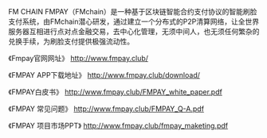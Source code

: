 FM CHAIN
FMPAY（FMchain）是一种基于区块链智能合约支付协议的智能刷脸支付系统，由FMchain潜心研发，通过建立一个分布式的P2P清算网络，让全世界服务器互相进行点对点金融交易，去中心化管理，无须中间人，也无须任何繁杂的兑换手续，为刷脸支付提供极强流动性。
 
《Fmpay官网网址》
http://www.fmpay.club/
 
《FMPAY  APP下载地址》
http://www.fmpay.club/download/ 
 
《FMPAY白皮书》
http://www.fmpay.club/FMPAY_white_paper.pdf
 
《FMPAY 常见问题》
http://www.fmpay.club/FMPAY_Q-A.pdf
 
《FMPAY 项目市场PPT》
http://www.fmpay.club/fmpay_maketing.pdf  
